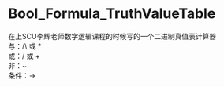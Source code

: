 # Bool_Formula_TruthValueTable
在上SCU李辉老师数字逻辑课程的时候写的一个二进制真值表计算器<br>
与：/\ 或 *<br>
或：\/ 或 +<br>
非：~<br>
条件：->
